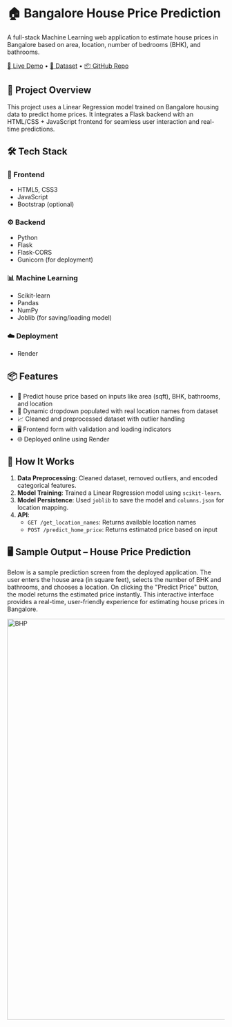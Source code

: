 # 🏠 Bangalore House Price Prediction

A full-stack Machine Learning web application to estimate house prices in Bangalore based on area, location, number of bedrooms (BHK), and bathrooms.

[🔗 Live Demo](https://bhp-mlproject-1.onrender.com) • [📁 Dataset](https://www.kaggle.com/datasets) • [📦 GitHub Repo](https://github.com/ajay-m-l/BHP_MLProject)

## 🚀 Project Overview

This project uses a Linear Regression model trained on Bangalore housing data to predict home prices. It integrates a Flask backend with an HTML/CSS + JavaScript frontend for seamless user interaction and real-time predictions.

## 🛠️ Tech Stack

### 🎯 Frontend
- HTML5, CSS3
- JavaScript
- Bootstrap (optional)

### ⚙️ Backend
- Python
- Flask
- Flask-CORS
- Gunicorn (for deployment)

### 📊 Machine Learning
- Scikit-learn
- Pandas
- NumPy
- Joblib (for saving/loading model)

### ☁️ Deployment
- Render

## 📦 Features

- 🔎 Predict house price based on inputs like area (sqft), BHK, bathrooms, and location
- 📍 Dynamic dropdown populated with real location names from dataset
- 📈 Cleaned and preprocessed dataset with outlier handling
- 🖥️ Frontend form with validation and loading indicators
- 🌐 Deployed online using Render

## 🧠 How It Works

1. **Data Preprocessing**: Cleaned dataset, removed outliers, and encoded categorical features.
2. **Model Training**: Trained a Linear Regression model using `scikit-learn`.
3. **Model Persistence**: Used `joblib` to save the model and `columns.json` for location mapping.
4. **API**:
    - `GET /get_location_names`: Returns available location names
    - `POST /predict_home_price`: Returns estimated price based on input
## 🖥️ Sample Output – House Price Prediction

Below is a sample prediction screen from the deployed application. The user enters the house area (in square feet), selects the number of BHK and bathrooms, and chooses a location. On clicking the "Predict Price" button, the model returns the estimated price instantly. This interactive interface provides a real-time, user-friendly experience for estimating house prices in Bangalore.

<img width="1863" height="927" alt="BHP " src="https://github.com/user-attachments/assets/3f6c5e15-8dc1-4938-8b41-7dd664432bfa" />

